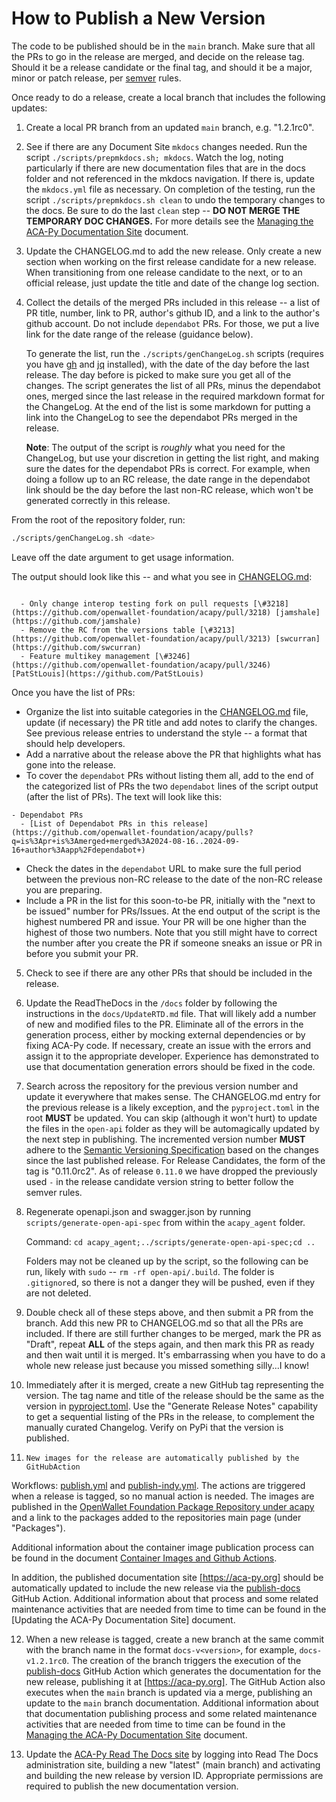 # How to Publish a New Version

The code to be published should be in the `main` branch. Make sure that all the PRs to go in the release are
merged, and decide on the release tag. Should it be a release candidate or the final tag, and should it be
a major, minor or patch release, per [semver](https://semver.org/) rules.

Once ready to do a release, create a local branch that includes the following updates:

1. Create a local PR branch from an updated `main` branch, e.g. "1.2.1rc0".

2. See if there are any Document Site `mkdocs` changes needed. Run the script
   `./scripts/prepmkdocs.sh; mkdocs`. Watch the log, noting particularly if
   there are new documentation files that are in the docs folder and not
   referenced in the mkdocs navigation. If there is, update the `mkdocs.yml`
   file as necessary. On completion of the testing, run the script
   `./scripts/prepmkdocs.sh clean` to undo the temporary changes to the docs. Be
   sure to do the last `clean` step -- **DO NOT MERGE THE TEMPORARY DOC
   CHANGES.** For more details see the [Managing the ACA-Py Documentation Site] document.

3. Update the CHANGELOG.md to add the new release.  Only create a new section
   when working on the first release candidate for a new release. When
   transitioning from one release candidate to the next, or to an official
   release, just update the title and date of the change log section.

4. Collect the details of the merged PRs included in this release -- a list of
   PR title, number, link to PR, author's github ID, and a link to the author's
   github account. Do not include `dependabot` PRs. For those, we put a live
   link for the date range of the release (guidance below).
   
   To generate the list, run the `./scripts/genChangeLog.sh` scripts (requires you
   have [gh] and [jq] installed), with the date of the day before the last
   release. The day before is picked to make sure you get all of the changes.
   The script generates the list of all PRs, minus the dependabot ones, merged since
   the last release in the required markdown format for the ChangeLog. At the end
   of the list is some markdown for putting a link into the ChangeLog to see the
   dependabot PRs merged in the release.

   **Note**: The output of the script is _roughly_ what you need for the
   ChangeLog, but use your discretion in getting the list right, and making
   sure the dates for the dependabot PRs is correct. For example, when doing a
   follow up to an RC release, the date range in the dependabot link should
   be the day before the last non-RC release, which won't be generated correctly
   in this release.

   [gh]: https://github.com/cli/cli
   [jq]: https://jqlang.github.io/jq/download/

From the root of the repository folder, run:

```bash
./scripts/genChangeLog.sh <date>
```

Leave off the date argument to get usage information.

The output should look like this -- and what you see in [CHANGELOG.md](CHANGELOG.md):

```text

  - Only change interop testing fork on pull requests [\#3218](https://github.com/openwallet-foundation/acapy/pull/3218) [jamshale](https://github.com/jamshale)
  - Remove the RC from the versions table [\#3213](https://github.com/openwallet-foundation/acapy/pull/3213) [swcurran](https://github.com/swcurran)
  - Feature multikey management [\#3246](https://github.com/openwallet-foundation/acapy/pull/3246) [PatStLouis](https://github.com/PatStLouis)

```

Once you have the list of PRs:

- Organize the list into suitable categories in the [CHANGELOG.md](CHANGELOG.md) file, update (if necessary) the PR title and add notes to clarify the changes. See previous release entries to understand the style -- a format that should help developers.
- Add a narrative about the release above the PR that highlights what has gone into the release.
- To cover the `dependabot` PRs without listing them all, add to the end of the
  categorized list of PRs the two `dependabot` lines of the script output (after the list of PRs). The text will look like this:

```text
- Dependabot PRs
  - [List of Dependabot PRs in this release](https://github.com/openwallet-foundation/acapy/pulls?q=is%3Apr+is%3Amerged+merged%3A2024-08-16..2024-09-16+author%3Aapp%2Fdependabot+)
```

- Check the dates in the `dependabot` URL to make sure the full period between the previous non-RC release to the date of the non-RC release you are preparing.
- Include a PR in the list for this soon-to-be PR, initially with the "next to be issued" number for PRs/Issues. At the end output of the script is the highest numbered PR and issue. Your PR will be one higher than the highest of those two numbers. Note that you still might have to correct the number after you create the PR if someone sneaks an issue or PR in before you submit your PR.

5. Check to see if there are any other PRs that should be included in the release.

6. Update the ReadTheDocs in the `/docs` folder by following the instructions in
   the `docs/UpdateRTD.md` file. That will likely add a number of new and modified
   files to the PR. Eliminate all of the errors in the generation process,
   either by mocking external dependencies or by fixing ACA-Py code. If
   necessary, create an issue with the errors and assign it to the appropriate
   developer. Experience has demonstrated to use that documentation generation
   errors should be fixed in the code.

7. Search across the repository for the previous version number and update it
   everywhere that makes sense. The CHANGELOG.md entry for the previous release
   is a likely exception, and the `pyproject.toml` in the root **MUST** be
   updated. You can skip (although it won't hurt) to update the files in the
   `open-api` folder as they will be automagically updated by the next step in
   publishing. The incremented version number **MUST** adhere to the [Semantic
   Versioning
   Specification](https://semver.org/#semantic-versioning-specification-semver)
   based on the changes since the last published release. For Release
   Candidates, the form of the tag is "0.11.0rc2". As of release `0.11.0` we
   have dropped the previously used `-` in the release candidate version string
   to better follow the semver rules.

8. Regenerate openapi.json and swagger.json by running
   `scripts/generate-open-api-spec` from within the `acapy_agent` folder.

   Command: `cd acapy_agent;../scripts/generate-open-api-spec;cd ..`

   Folders may not be cleaned up by the script, so the following can be run, likely with `sudo` -- `rm -rf open-api/.build`. The folder is `.gitignore`d, so there is not a danger they will be pushed, even if they are not deleted.

9.  Double check all of these steps above, and then submit a PR from the branch.
   Add this new PR to CHANGELOG.md so that all the PRs are included.
   If there are still further changes to be merged, mark the PR as "Draft",
   repeat **ALL** of the steps again, and then mark this PR as ready and then
   wait until it is merged. It's embarrassing when you have to do a whole new
   release just because you missed something silly...I know!

10.    Immediately after it is merged, create a new GitHub tag representing the
   version. The tag name and title of the release should be the same as the
   version in [pyproject.toml](https://github.com/openwallet-foundation/acapy/tree/main/pyproject.toml). Use
   the "Generate Release Notes" capability to get a sequential listing of the
   PRs in the release, to complement the manually curated Changelog. Verify on
   PyPi that the version is published.

11.     New images for the release are automatically published by the GitHubAction
   Workflows: [publish.yml] and [publish-indy.yml]. The actions are triggered
   when a release is tagged, so no manual action is needed. The images are
   published in the [OpenWallet Foundation Package Repository under
   acapy](https://github.com/openwallet-foundation/packages?repo_name=acapy)
   and a link to the packages added to the repositories main page (under
   "Packages").

   Additional information about the container image publication process can be
   found in the document [Container Images and Github Actions](docs/deploying/ContainerImagesAndGithubActions.md).

   In addition, the published documentation site [https://aca-py.org] should be automatically updated to include the new release via the [publish-docs] GitHub Action.
   Additional information about that process and some related maintenance activities that are needed from time to time can be found in the [Updating the ACA-Py Documentation Site] document.

[publish.yml]: https://github.com/openwallet-foundation/acapy/blob/main/.github/workflows/publish.yml
[publish-indy.yml]: https://github.com/openwallet-foundation/acapy/blob/main/.github/workflows/publish-indy.yml

12.   When a new release is tagged, create a new branch at the same commit with
    the branch name in the format `docs-v<version>`, for example, `docs-v1.2.1rc0`.
    The creation of the branch triggers the execution of the [publish-docs]
    GitHub Action which generates the documentation for the new release,
    publishing it at [https://aca-py.org]. The GitHub Action also executes when
    the `main` branch is updated via a merge, publishing an update to the `main`
    branch documentation. Additional information about that documentation
    publishing process and some related maintenance activities that are needed
    from time to time can be found in the [Managing the ACA-Py Documentation Site] document.

[publish-docs]: https://github.com/openwallet-foundation/acapy/blob/main/.github/workflows/publish-docs.yml
[Managing the ACA-Py Documentation Site]: Managing-ACA-Py-Doc-Site.md
[https://aca-py.org]: https://aca-py.org

13.  Update the [ACA-Py Read The Docs site] by logging into Read The Docs
    administration site, building a new "latest" (main branch) and activating
    and building the new release by version ID. Appropriate permissions are
    required to publish the new documentation version.

[ACA-Py Read The Docs site]: https://aries-cloud-agent-python.readthedocs.io/en/latest/
